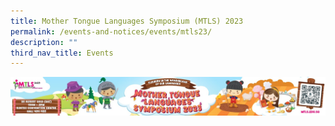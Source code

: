 ```yaml
---
title: Mother Tongue Languages Symposium (MTLS) 2023
permalink: /events-and-notices/events/mtls23/
description: ""
third_nav_title: Events
---
```

![](/images/HOME/image001.jpg)

[](/files/PDF/mtls%20pamphlet_2pg_compressed.pdf)